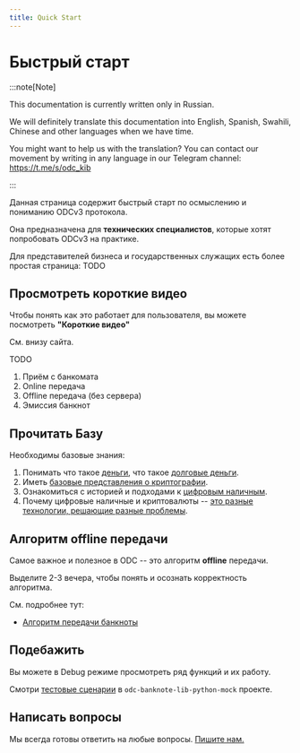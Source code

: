 ```yaml
---
title: Quick Start
---
```

# Быстрый старт

:::note[Note]

This documentation is currently written only in Russian.

We will definitely translate this documentation into 
English, 
Spanish, 
Swahili, 
Chinese and other languages when we have time.


You might want to help us with the translation?
You can contact our movement 
by writing in any language in our Telegram channel:
https://t.me/s/odc_kib

:::

Данная страница содержит быстрый старт 
по осмыслению и пониманию ODCv3 протокола.

Она предназначена для 
**технических специалистов**,
которые хотят попробовать ODCv3 на практике.

Для представителей бизнеса и государственных служащих
есть более простая страница: 
TODO

## Просмотреть короткие видео

Чтобы понять как это работает 
для пользователя,
вы можете посмотреть 
**"Короткие видео"**

Cм. внизу сайта.

TODO

1. Приём с банкомата
1. Online передача
1. Offline передача (без сервера)
1. Эмиссия банкнот

## Прочитать Базу

Необходимы базовые знания:

1. Понимать что такое [деньги](../../dc/2-money/index.md), что такое [долговые деньги](../../dc/2-money/money-as-debt.md).
2. Иметь [базовые представления о криптографии](../../dc/3-crypto/index.md).
3. Ознакомиться с историей и подходами к [цифровым наличным](../../dc/4-dc/index.md).
4. Почему цифровые наличные и криптовалюты -- [это разные технологии, решающие разные проблемы](../../dc/99-common/cryptocurrency.md).


## Алгоритм offline передачи

Самое важное и полезное в ODC -- 
это алгоритм **offline** передачи.

Выделите 2-3 вечера, чтобы понять и осознать корректность
алгоритма.

См. подробнее тут:
* [Алгоритм передачи банкноты](../04-banknote/broadcast/index.md)

## Подебажить

Вы можете в Debug режиме
просмотреть ряд функций и их работу.

Смотри 
[тестовые сценарии](../05-fraimworks/odc-banknote-lib-python-mock.md#тестовые-сценарии)
в `odc-banknote-lib-python-mock` проекте.

## Написать вопросы

Мы всегда готовы ответить на любые вопросы.
[Пишите нам.](../../community/3-education/communication.md)

